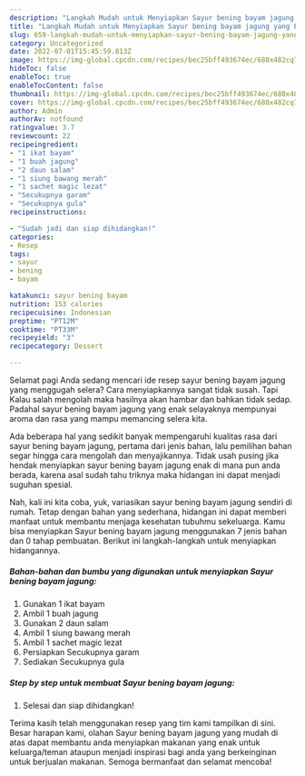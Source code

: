 ```yaml
---
description: "Langkah Mudah untuk Menyiapkan Sayur bening bayam jagung yang Enak Banget"
title: "Langkah Mudah untuk Menyiapkan Sayur bening bayam jagung yang Enak Banget"
slug: 659-langkah-mudah-untuk-menyiapkan-sayur-bening-bayam-jagung-yang-enak-banget
category: Uncategorized
date: 2022-07-01T15:45:59.813Z
image: https://img-global.cpcdn.com/recipes/bec25bff493674ec/680x482cq70/sayur-bening-bayam-jagung-foto-resep-utama.jpg
hideToc: false
enableToc: true
enableTocContent: false
thumbnail: https://img-global.cpcdn.com/recipes/bec25bff493674ec/680x482cq70/sayur-bening-bayam-jagung-foto-resep-utama.jpg
cover: https://img-global.cpcdn.com/recipes/bec25bff493674ec/680x482cq70/sayur-bening-bayam-jagung-foto-resep-utama.jpg
author: Admin
authorAv: notfound
ratingvalue: 3.7
reviewcount: 22
recipeingredient:
- "1 ikat bayam"
- "1 buah jagung"
- "2 daun salam"
- "1 siung bawang merah"
- "1 sachet magic lezat"
- "Secukupnya garam"
- "Secukupnya gula"
recipeinstructions:

- "Sudah jadi dan siap dihidangkan!"
categories:
- Resep
tags:
- sayur
- bening
- bayam

katakunci: sayur bening bayam 
nutrition: 153 calories
recipecuisine: Indonesian
preptime: "PT12M"
cooktime: "PT33M"
recipeyield: "3"
recipecategory: Dessert

---
```



Selamat pagi Anda sedang mencari ide resep sayur bening bayam jagung yang menggugah selera? Cara menyiapkannya sangat tidak susah. Tapi Kalau salah mengolah maka hasilnya akan hambar dan bahkan tidak sedap. Padahal sayur bening bayam jagung yang enak selayaknya mempunyai aroma dan rasa yang mampu memancing selera kita.




Ada beberapa hal yang sedikit banyak mempengaruhi kualitas rasa dari sayur bening bayam jagung, pertama dari jenis bahan, lalu pemilihan bahan segar hingga cara mengolah dan menyajikannya. Tidak usah pusing jika hendak menyiapkan sayur bening bayam jagung enak di mana pun anda berada, karena asal sudah tahu triknya maka hidangan ini dapat menjadi suguhan spesial.


Nah, kali ini kita coba, yuk, variasikan sayur bening bayam jagung sendiri di rumah. Tetap dengan bahan yang sederhana, hidangan ini dapat memberi manfaat untuk membantu menjaga kesehatan tubuhmu sekeluarga. Kamu bisa menyiapkan Sayur bening bayam jagung menggunakan 7 jenis bahan dan 0 tahap pembuatan. Berikut ini langkah-langkah untuk menyiapkan hidangannya.

<!--inarticleads1-->

##### Bahan-bahan dan bumbu yang digunakan untuk menyiapkan Sayur bening bayam jagung:

1. Gunakan 1 ikat bayam
1. Ambil 1 buah jagung
1. Gunakan 2 daun salam
1. Ambil 1 siung bawang merah
1. Ambil 1 sachet magic lezat
1. Persiapkan Secukupnya garam
1. Sediakan Secukupnya gula




<!--inarticleads2-->

##### Step by step untuk membuat Sayur bening bayam jagung:


1. Selesai dan siap dihidangkan!



Terima kasih telah menggunakan resep yang tim kami tampilkan di sini. Besar harapan kami, olahan Sayur bening bayam jagung yang mudah di atas dapat membantu anda menyiapkan makanan yang enak untuk keluarga/teman ataupun menjadi inspirasi bagi anda yang berkeinginan untuk berjualan makanan. Semoga bermanfaat dan selamat mencoba!
